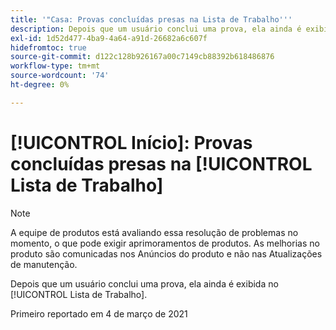 ```yaml
---
title: '"Casa: Provas concluídas presas na Lista de Trabalho'''
description: Depois que um usuário conclui uma prova, ela ainda é exibida no [!UICONTROL Lista de Trabalho].
exl-id: 1d52d477-4ba9-4a64-a91d-26682a6c607f
hidefromtoc: true
source-git-commit: d122c128b926167a00c7149cb88392b618486876
workflow-type: tm+mt
source-wordcount: '74'
ht-degree: 0%

---
```


# [!UICONTROL Início]: Provas concluídas presas na [!UICONTROL Lista de Trabalho]

>[!NOTE]
>
>A equipe de produtos está avaliando essa resolução de problemas no momento, o que pode exigir aprimoramentos de produtos. As melhorias no produto são comunicadas nos Anúncios do produto e não nas Atualizações de manutenção.

Depois que um usuário conclui uma prova, ela ainda é exibida no [!UICONTROL Lista de Trabalho].

Primeiro reportado em 4 de março de 2021
